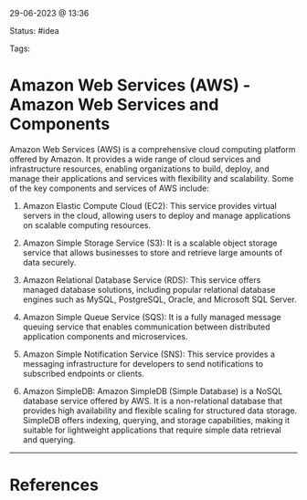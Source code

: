 29-06-2023 @ 13:36

Status: #idea

Tags: 

# Amazon Web Services (AWS) - Amazon Web Services and Components

Amazon Web Services (AWS) is a comprehensive cloud computing platform offered by Amazon. It provides a wide range of cloud services and infrastructure resources, enabling organizations to build, deploy, and manage their applications and services with flexibility and scalability. Some of the key components and services of AWS include:

1. Amazon Elastic Compute Cloud (EC2): This service provides virtual servers in the cloud, allowing users to deploy and manage applications on scalable computing resources.
    
2. Amazon Simple Storage Service (S3): It is a scalable object storage service that allows businesses to store and retrieve large amounts of data securely.
    
3. Amazon Relational Database Service (RDS): This service offers managed database solutions, including popular relational database engines such as MySQL, PostgreSQL, Oracle, and Microsoft SQL Server.
    
4. Amazon Simple Queue Service (SQS): It is a fully managed message queuing service that enables communication between distributed application components and microservices.
    
5. Amazon Simple Notification Service (SNS): This service provides a messaging infrastructure for developers to send notifications to subscribed endpoints or clients.
    
6. Amazon SimpleDB: Amazon SimpleDB (Simple Database) is a NoSQL database service offered by AWS. It is a non-relational database that provides high availability and flexible scaling for structured data storage. SimpleDB offers indexing, querying, and storage capabilities, making it suitable for lightweight applications that require simple data retrieval and querying.

---
# References
